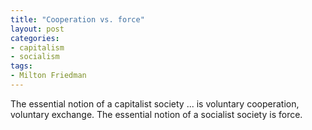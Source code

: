 ```yaml
---
title: "Cooperation vs. force"
layout: post
categories:
- capitalism
- socialism
tags:
- Milton Friedman
---
```


The essential notion of a capitalist society ... is voluntary cooperation, voluntary exchange. The essential notion of a socialist society is force.